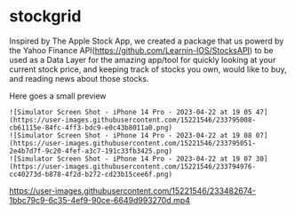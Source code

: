 # stockgrid
Inspired by The Apple Stock App, we created a package that us powerd by the Yahoo Finance API(https://github.com/Learnin-IOS/StocksAPI) to be used as a Data Layer for the amazing app/tool for quickly looking at your current stock price, and keeping track of stocks you own, would like to buy, and reading news about those stocks.

Here goes a small preview

    ![Simulator Screen Shot - iPhone 14 Pro - 2023-04-22 at 19 05 47](https://user-images.githubusercontent.com/15221546/233795008-cb61115e-84fc-4ff3-bdc9-e0c43b8011a0.png)
    ![Simulator Screen Shot - iPhone 14 Pro - 2023-04-22 at 19 08 07](https://user-images.githubusercontent.com/15221546/233795051-2e4b7d7f-9c20-4fef-a3c7-191c33fb3425.png)
    ![Simulator Screen Shot - iPhone 14 Pro - 2023-04-22 at 19 07 30](https://user-images.githubusercontent.com/15221546/233794976-cc40273d-b878-4f2d-b272-cd23b15cee6f.png)

https://user-images.githubusercontent.com/15221546/233482674-1bbc79c9-6c35-4ef9-90ce-6649d993270d.mp4

